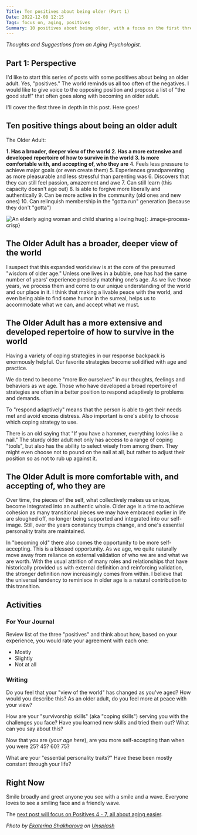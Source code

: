 ```yaml
---
Title: Ten positives about being older (Part 1)
Date: 2022-12-08 12:15
Tags: focus on, aging, positives
Summary: 10 positives about being older, with a focus on the first three, related to prespective.
---
```


_Thoughts and Suggestions from an Aging Psychologist._

## Part 1: Perspective

I'd like to start this series of posts with some positives about being an older adult. Yes, "positives." The world reminds us all too often of the negatives. I would like to give voice to the opposing position and propose a list of "the good stuff" that often goes along with becoming an older adult.

I'll cover the first three in depth in this post. Here goes!

## Ten positive things about being an older adult

The Older Adult:

**1. Has a broader, deeper view of the world
2. Has a more extensive and developed repertoire of how to survive in the world
3. Is more comfortable with, and accepting of, who they are**
4. Feels less pressure to achieve major goals (or even create them)
5. Experiences grandparenting as more pleasurable and less stressful than parenting was
6. Discovers that they can still feel passion, amazement and awe
7. Can still learn (this capacity doesn't age out)
8. Is able to forgive more liberally and authentically
9. Can be more active in the community (old ones and new ones)
10. Can relinquish membership in the "gotta run" generation (because they don't "gotta")

![An elderly aging woman and child sharing a loving hug]({static}/images/ekaterina-shakharova-L4nwL3195U0-unsplash.jpg){: .image-process-crisp}

## The Older Adult has a broader, deeper view of the world

I suspect that this expanded worldview is at the core of the presumed "wisdom of older age." Unless one lives in a bubble, one has had the same number of years' experience precisely matching one's age. As we live those years, we process them and come to our unique understanding of the world and our place in it. I think that making a livable peace with the world, and even being able to find some humor in the surreal, helps us to accommodate what we can, and accept what we must.

## The Older Adult has a more extensive and developed repertoire of how to survive in the world

Having a variety of coping strategies in our response backpack is enormously helpful. Our favorite strategies become solidified with age and practice.

We do tend to become "more like ourselves" in our thoughts, feelings and behaviors as we age. Those who have developed a broad repertoire of strategies are often in a better position to respond adaptively to problems and demands.

To "respond adaptively" means that the person is able to get their needs met and avoid excess distress. Also important is one's ability to choose which coping strategy to use.

There is an old saying that "If you have a hammer, everything looks like a nail." The sturdy older adult not only has access to a range of coping "tools", but also has the ability to select wisely from among them. They might even choose not to pound on the nail at all, but rather to adjust their position so as not to rub up against it.

## The Older Adult is more comfortable with, and accepting of, who they are

Over time, the pieces of the self, what collectively makes us unique, become integrated into an authentic whole. Older age is a time to achieve cohesion as many transitional pieces we may have embraced earlier in life are sloughed off, no longer being supported and integrated into our self-image. Still, over the years constancy trumps change, and one's essential personality traits are maintained.

In "becoming old" there also comes the opportunity to be more self-accepting. This is a blessed opportunity. As we age, we quite naturally move away from reliance on external validation of who we are and what we are worth. With the usual attrition of many roles and relationships that have historically provided us with external definition and reinforcing validation, the stronger definition now increasingly comes from within. I believe that the universal tendency to reminisce in older age is a natural contribution to this transition.

## Activities

### For Your Journal

Review list of the three "positives" and think about how, based on your experience, you would rate your agreement with each one:

* Mostly
* Slightly
* Not at all

### Writing

Do you feel that your "view of the world" has changed as you've aged? How would you describe this? As an older adult, do you feel more at peace with your view?

How are your "survivorship skills" (aka "coping skills") serving you with the challenges you face? Have you learned new skills and tried them out? What can you say about this?

Now that you are (_your age here_), are you more self-accepting than when you were 25? 45? 60? 75?

What are your "essential personality traits?" Have these been mostly constant through your life?

## Right Now

Smile broadly and greet anyone you see with a smile and a wave. Everyone loves to see a smiling face and a friendly wave.

The [next post will focus on Positives 4 - 7, all about aging easier]({filename}10-positives-about-being-older-2.md).

_Photo by [Ekaterina Shakharova](https://unsplash.com/@minigirl) on [Unsplash](https://unsplash.com/s/photos/young-and-old)_
  